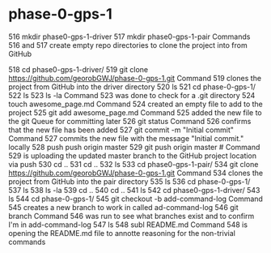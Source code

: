 # phase-0-gps-1

  516  mkdir phase0-gps-1-driver 
  517  mkdir phase0-gps-1-pair
        Commands 516 and 517 create empty repo directories to clone the project into from GitHub

  518  cd phase0-gps-1-driver/
  519  git clone https://github.com/georobGWJ/phase-0-gps-1.git
        Command 519 clones the project from GitHub into the driver directory
  520  ls
  521  cd phase-0-gps-1/
  522  ls
  523  ls -la
        Command 523 was done to check for a .git directory
  524  touch awesome_page.md
        Command 524 created an empty file to add to the project
  525  git add awesome_page.md
        Command 525 added the new file to the git Queue for committing later
  526  git status
        Command 526 confirms that the new file has been added
  527  git commit -m "Initial commit"
        Command 527 commits the new file with the message "Initial commit." locally
  528  push push origin master
  529  git push origin master
        # Command 529 is uploading the updated master branch to the GitHub project location via push
  530  cd ..
  531  cd ..
  532  ls
  533  cd phase0-gps-1-pair/
  534  git clone https://github.com/georobGWJ/phase-0-gps-1.git
        Command 534 clones the project from GitHub into the pair directory
  535  ls
  536  cd phase-0-gps-1/
  537  ls
  538  ls -la
  539  cd ..
  540  cd ..
  541  ls
  542  cd phase0-gps-1-driver/
  543  ls
  544  cd phase-0-gps-1/
  545  git checkout -b add-command-log
        Command 545 creates a new branch to work in called ad-command-log
  546  git branch
        Command 546 was run to see what branches exist and to confirm I'm in add-command-log
  547  ls
  548  subl README.md
        Command 548 is opening the README.md file to annotte reasoning for the non-trivial commands

  
